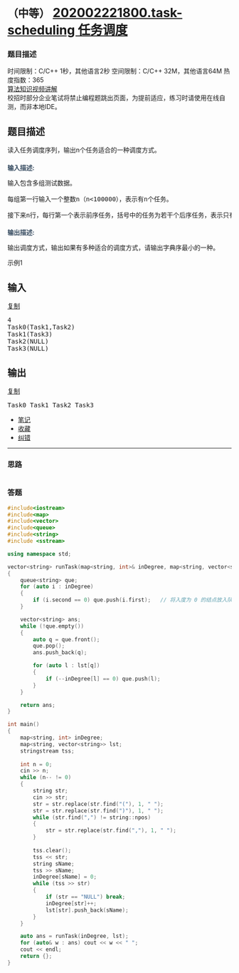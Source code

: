 # `（中等）` [202002221800.task-scheduling 任务调度 ](https://www.nowcoder.com/practice/88d5fa34fe0748e09062e48c6ae6ffc7?tpId=40&&tqId=31018&rp=1&ru=/activity/oj&qru=/ta/kaoyan/question-ranking)

### 题目描述

<div class="question-intr mt2 mb2">
<div class="subject-item-wrap">
<span>时间限制：C/C++ 1秒，其他语言2秒</span>
<span>空间限制：C/C++ 32M，其他语言64M</span>
<span>热度指数：365</span>
</div>
<a target="_blank" href="/courses/semester/2018algorithm-higher" class="link-green video-explain">
<i class="fui-video"></i>
算法知识视频讲解
</a>
</div>
<div class="nk-warning js-nk-warning" style="">
校招时部分企业笔试将禁止编程题跳出页面，为提前适应，练习时请使用在线自测，而非本地IDE。
</div>
<h2 class="subject-item-title">题目描述</h2>
<div class="subject-describe">
<div class="js-question-content subject-question mb2"><span style="">读入任务调度序列，输出n个任务适合的一种调度方式。</span></div>
<h2 style="font-size:14px;font-weight:bold;color:#34495e;">输入描述:</h2>
<pre>输入包含多组测试数据。<br><br>每组第一行输入一个整数n（n&lt;100000），表示有n个任务。<br><br>接下来n行，每行第一个表示前序任务，括号中的任务为若干个后序任务，表示只有在前序任务完成的情况下，后序任务才能开始。若后序为NULL则表示无后继任务。</pre>
<h2 style="font-size:14px;font-weight:bold;color:#34495e;">输出描述:</h2>
<pre>输出调度方式，输出如果有多种适合的调度方式，请输出字典序最小的一种。</pre>
<!-- <br/>
<h5 style="font-size:14px;font-weight:bold;">输入例子:</h5>
<pre>4
Task0(Task1,Task2)
Task1(Task3)
Task2(NULL)
Task3(NULL)</pre>
<br/>
<h5 style="font-size:14px;font-weight:bold;">输出例子:</h5>
<pre>Task0 Task1 Task2 Task3</pre>
 -->
<div class="question-oi">
<div class="question-oi-hd">
示例1
</div>
<div class="question-oi-bd">
<div class="question-oi-mod">
<h2>输入</h2>
<a class="code-copy-btn" href="javascript:void(0);" data-clipboard-text-id="input1">复制</a>
<textarea data-clipboard-text-id="input1" style="display:none;">4
Task0(Task1,Task2)
Task1(Task3)
Task2(NULL)
Task3(NULL)</textarea>
<div class="question-oi-cont">
<pre>4
Task0(Task1,Task2)
Task1(Task3)
Task2(NULL)
Task3(NULL)</pre>
</div>
</div>
<div class="question-oi-mod">
<h2>输出</h2>
<a class="code-copy-btn" href="javascript:void(0);" data-clipboard-text-id="output1">复制</a>
<textarea data-clipboard-text-id="output1" style="display:none;">Task0 Task1 Task2 Task3</textarea>
<div class="question-oi-cont">
<pre>Task0 Task1 Task2 Task3</pre>
</div>
</div>
</div>
</div>
</div>
<ul class="oprt-tool clearfix" style="width: 864px;">
<li><a href="javascript:void(0);" class="oprt-item icon-notes js-add-note nc-req-auth">笔记</a></li>
<li><a href="javascript:void(0);" data-id="23296" class="oprt-item oprt-collect js-click-follow nc-req-auth">收藏</a></li>
<li><a href="javascript:void(0);" class="oprt-item oprt-error click-correction">纠错</a></li>
</ul>


---
### 思路
```
```



### 答题
``` C++
#include<iostream>
#include<map>
#include<vector>
#include<queue>
#include<string>
#include <sstream>

using namespace std;

vector<string> runTask(map<string, int>& inDegree, map<string, vector<string>>& lst)
{
    queue<string> que;
    for (auto i : inDegree)
    {
        if (i.second == 0) que.push(i.first);	// 将入度为 0 的结点放入队列
    }

    vector<string> ans;
    while (!que.empty())
    {
        auto q = que.front();
        que.pop();
        ans.push_back(q);

        for (auto l : lst[q])
        {
            if (--inDegree[l] == 0) que.push(l);
        }
    }

    return ans;
}

int main()
{
    map<string, int> inDegree;
    map<string, vector<string>> lst;
    stringstream tss;
    
    int n = 0;
    cin >> n;
    while (n-- != 0)
    {
        string str;
        cin >> str;
        str = str.replace(str.find("("), 1, " ");
        str = str.replace(str.find(")"), 1, " ");
        while (str.find(",") != string::npos)
        {
            str = str.replace(str.find(","), 1, " ");
        }
        
        tss.clear();
        tss << str;
        string sName;
        tss >> sName;
        inDegree[sName] = 0;
        while (tss >> str)
        {
            if (str == "NULL") break;
            inDegree[str]++;
            lst[str].push_back(sName);
        }
    }

    auto ans = runTask(inDegree, lst);
    for (auto& w : ans) cout << w << " ";
    cout << endl;
    return {};
}
```





